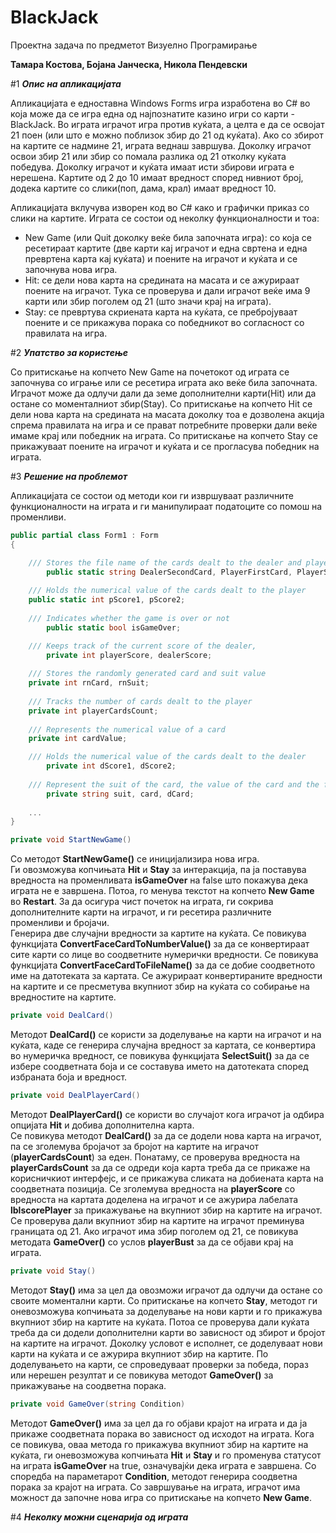 # BlackJack
Проектна задача по предметот Визуелно Програмирање 

**Тамара Костова, Бојана Јанческа, Никола Пендевски**

#1 ***Опис на апликацијата***

Апликацијата е едноставна Windows Forms игра изработена во C# во која може да се игра една од најпознатите казино игри со карти - BlackJack. Во играта играчот игра против куќата, а целта е да се освојат 21 поен (или што е можно поблизок збир до 21 од куќата). Ако со збирот на картите се надмине 21, играта веднаш завршува. Доколку играчот освои збир 21 или збир со помала разлика од 21 отколку куќата победува. Доколку играчот и куќата имаат исти збирови играта е нерешена. 
Картите од 2 до 10 имаат вредност според нивниот број, додека картите со слики(поп, дама, крал) имаат вредност 10.

Апликацијата вклучува изворен код во C# како и графички приказ со слики на картите. 
Играта се состои од неколку функционалности и тоа:
- New Game (или Quit доколку веќе била започната игра): со која се ресетираат картите (две карти кај играчот и една свртена и една превртена карта кај куќата) и поените на играчот и куќата и се започнува нова игра.
- Hit: се дели нова карта на средината на масата и се ажурираат поените на играчот. Тука се проверува и дали играчот веќе има 9 карти или збир поголем од 21 (што значи крај на играта).
- Stay: се превртува скриената карта на куќата, се пребројуваат поените и се прикажува порака со победникот во согласност со правилата на игра.

#2 ***Упатство за користење***

Со притискање на копчето New Game на почетокот од играта се започнува со играње или се ресетира играта ако веќе била започната. Играчот може да одлучи дали да земе дополнителни карти(Hit) или да остане со моменталниот збир(Stay). Со притискање на копчето Hit се дели нова карта на средината на масата доколку тоа е дозволена акција спрема правилата на игра и се прават потребните проверки дали веќе имаме крај или победник на играта. Со притискање на копчето Stay се прикажуваат поените на играчот и куќата и се прогласува победник на играта.

#3 ***Решение на проблемот***

Апликацијата се состои од методи кои ги извршуваат различните функционалности на играта и ги манипулираат податоците со помош на променливи. 

```C#
public partial class Form1 : Form
{

	/// Stores the file name of the cards dealt to the dealer and player
        public static string DealerSecondCard, PlayerFirstCard, PlayerSecondCard;
        
	/// Holds the numerical value of the cards dealt to the player
	public static int pScore1, pScore2;
	
	/// Indicates whether the game is over or not
        public static bool isGameOver;

	/// Keeps track of the current score of the dealer, 
        private int playerScore, dealerScore;
	
	/// Stores the randomly generated card and suit value
	private int rnCard, rnSuit;
	
	/// Tracks the number of cards dealt to the player
	private int playerCardsCount;
	
	/// Represents the numerical value of a card
	private int cardValue;

	/// Holds the numerical value of the cards dealt to the dealer
        private int dScore1, dScore2;
	
	/// Represent the suit of the card, the value of the card and the file name of the card accordingly
        private string suit, card, dCard;
  
	...
}
```

```C# 
private void StartNewGame()
```


Со методот **StartNewGame()** се иницијализира нова игра.  
Ги овозможува копчињата **Hit** и **Stay** за интеракција, па ја поставува вредноста на променливата **isGameOver** на false што покажува дека играта не е завршена. Потоа, го менува текстот на копчето **New Game** во **Restart**. За да осигура чист почеток на играта, ги сокрива дополнителните карти на играчот, и ги ресетира различните променливи и бројачи.  
Генерира две случајни вредности за картите на куќата. Се повикува функцијата **ConvertFaceCardToNumberValue()** за да се конвертираат сите карти со лице во соодветните нумерички вредности. Се повикува функцијата **ConvertFaceCardToFileName()** за да се добие соодветното име на датотеката за картата. Се ажурираат конвертираните вредности на картите и се пресметува вкупниот збир на куќата со собирање на вредностите на картите.

```C#
private void DealCard()
```

Методот **DealCard()** се користи за доделување на карти на играчот и на куќата, каде се генерира случајна вредност за картата, се конвертира во нумеричка вредност, се повикува функцијата **SelectSuit()** за да се избере соодветната боја и се составува името на датотеката според избраната боја и вредност.

```C#
private void DealPlayerCard()
```

Методот **DealPlayerCard()** се користи во случајот кога играчот ја одбира опцијата **Hit** и добива дополнителна карта.  
Се повикува методот **DealCard()** за да се додели нова карта на играчот, па се зголемува бројачот за бројот на картите на играчот (**playerCardsCount**) за еден. Понатаму, се проверува вредноста на **playerCardsCount** за да се одреди која карта треба да се прикаже на корисничкиот интерфејс, и се прикажува сликата на добиената карта на соодветната позиција. Се зголемува вредноста на **playerScore** со вредноста на картата доделена на играчот и се ажурира лабелата **lblscorePlayer** за прикажување на вкупниот збир на картите на играчот. Се проверува дали вкупниот збир на картите на играчот преминува границата од 21. Ако играчот има збир поголем од 21, се повикува методата **GameOver()** со услов **playerBust** за да се објави крај на играта.

```C#
private void Stay()
```

Методот **Stay()** има за цел да овозможи играчот да одлучи да остане со своите моментални карти. Со притискање на копчето **Stay**, методот ги оневозможува копчињата за доделување на нови карти и го прикажува вкупниот збир на картите на куќата. Потоа се проверува дали куќата треба да си додели дополнителни карти во зависност од збирот и бројот на картите на играчот. Доколку условот е исполнет, се доделуваат нови карти на куќата и се ажурира вкупниот збир на картите. По доделувањето на карти, се спроведуваат проверки за победа, пораз или нерешен резултат и се повикува методот **GameOver()** за прикажување на соодветна порака.

```C#
private void GameOver(string Condition)
```

Методот **GameOver()** има за цел да го објави крајот на играта и да ја прикаже соодветната порака во зависност од исходот на играта. Кога се повикува, оваа метода го прикажува вкупниот збир на картите на куќата, ги оневозможува копчињата **Hit** и **Stay** и го променува статусот на играта **isGameOver** на true, означувајќи дека играта е завршена.
Со споредба на параметарот **Condition**, методот генерира соодветна порака за крајот на играта. Со завршување на играта, играчот има можност да започне нова игра со притискање на копчето **New Game**.


#4 ***Неколку можни сценарија од играта***

